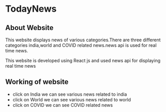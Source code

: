 # TodayNews

## About Website

This website displays news of various categories.There are three different categories india,world and COVID related news.news api is used for real time news.

This website is developed using React js and used news api for displaying real time news

## Working of website

- click on India we can see various news related to india
- click on World we can see various news related to world
- click on COVID we can see COVID related news


